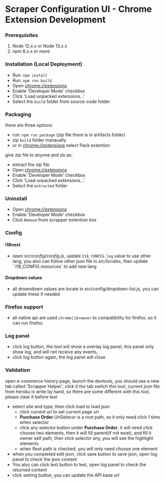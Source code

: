Scraper Configuration UI - Chrome Extension Development
===

### Prerequisites

 1. Node 12.x.x or Node 13.x.x
 2. npm 6.x.x or more

### Installation (Local Deployment)

 * Run: `npm install`
 * Run: `npm run build`
 * Open [chrome://extensions](chrome://extensions)
 * Enable 'Developer Mode' checkbox
 * Click 'Load unpacked extensions...'
 * Select the `build` folder from source-code folder

### Packaging

 there are three options:
  * run: `npm run package` (zip file there is in artifacts folder)
  * zip `build` folder manaually
  * or in [chrome://extensions](chrome://extensions) select Pack extention

give zip file to anyone and do as:
 * extract the zip file
 * Open [chrome://extensions](chrome://extensions)
 * Enable 'Developer Mode' checkbox
 * Click 'Load unpacked extensions...'
 * Select the `extracted` folder

### Uninstall

 * Open [chrome://extensions](chrome://extensions)
 * Enable 'Developer Mode' checkbox
 * Click `Remove` from scrapper extention box

### Config

#### i18next

- open *src/config/config.js*, update `I18_CONFIG.lng` value to use other lang,  you also can follow other json file in *src/locales*,  then update ``I18_CONFIG.resources` to add new lang

#### Dropdown values

- all drowndown values are locate in src/config/dropdown-list.js, you can update these if needed



### Firefox support

- all native api are used `chrome||browser` to compatibility for firefox, so it can run firefox.

### Log panel

- click log button, the tool will show a overlay log panel, this panel only show log, and will not receive any events,
- click log button again, the log panel will close

### Validation

open e-commerce history page, launch the devtools, you should see a new tab called 'Scrapper Helper', click it the tab switch this tool, current json file from heroku is write by hand, so there are some different with this tool, please clear it before test

- select site and type, then click load to load json
  - click current url to set current page url
  - **Purchase Order**.UrlSelecor is a root path, so it only need click 1 time when selector
  - click any selector button under **Purchase Order**, it will need click choose two elements, then it will fill parent(if not exist), and fill it owner self path, then click selector any, you will see the highlight elements
  - when Root path is checked, you will only need choose one element
- when you completed edit json, click save button to save json, open log panel to check the json content
- You also can click test button to test, open log panel to check the returned content
- click setting button, you can update the API base url 
